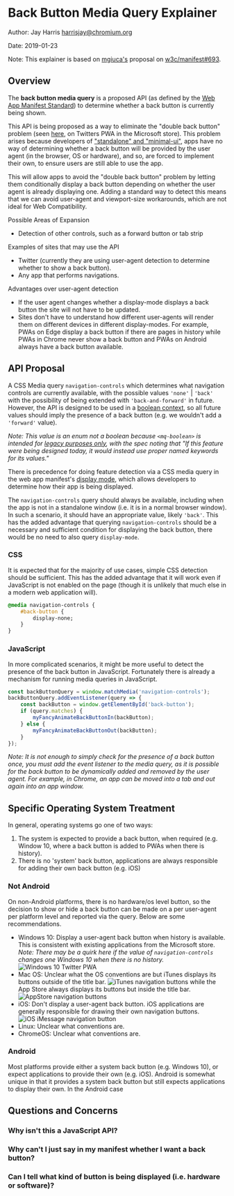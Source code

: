 # Back Button Media Query Explainer

Author: Jay Harris <harrisjay@chromium.org>

Date: 2019-01-23

Note: This explainer is based on [mgiuca's](https://github.com/mgiuca) proposal on [w3c/manifest#693](https://github.com/w3c/manifest/issues/693).

## Overview

The **back button media query** is a proposed API (as defined by the [Web App Manifest Standard](https://www.w3.org/TR/appmanifest/)) to determine whether a back button is currently being shown.

This API is being proposed as a way to eliminate the "double back button" problem (seen [here](images/double-back-button.jpg), on Twitters PWA in the Microsoft store). This problem arises because developers of ["standalone" and "minimal-ui"](https://www.w3.org/TR/appmanifest/#display-modes), apps have no way of determining whether a back button will be provided by the user agent (in the browser, OS or hardware), and so, are forced to implement their own, to ensure users are still able to use the app.

This will allow apps to avoid the "double back button" problem by letting them conditionally display a back button depending on whether the user agent is already displaying one. Adding a standard way to detect this means that we can avoid user-agent and viewport-size workarounds, which are not ideal for Web Compatibility.

Possible Areas of Expansion
- Detection of other controls, such as a forward button or tab strip

Examples of sites that may use the API
- Twitter (currently they are using user-agent detection to determine whether to show a back button).
- Any app that performs navigations.

Advantages over user-agent detection
- If the user agent changes whether a display-mode displays a back button the site will not have to be updated.
- Sites don't have to understand how different user-agents will render them on different devices in different display-modes. For example, PWAs on Edge display a back button if there are pages in history while PWAs in Chrome never show a back button and PWAs on Android always have a back button available.

## API Proposal

A CSS Media query `navigation-controls` which determines what navigation controls are currently available, with the possible values `'none'` | `'back'` with the possibility of being extended with `'back-and-forward'` in future. However, the API is designed to be used in a [boolean context](https://www.w3.org/TR/mediaqueries-4/#mq-boolean-context), so all future values should imply the presence of a back button (e.g. we wouldn't add a `'forward'` value).

*Note: This value is an enum not a boolean because `<mq-boolean>` is intended for [legacy purposes only](https://www.w3.org/TR/mediaqueries-4/#grid), with the spec noting that "If this feature were being designed today, it would instead use proper named keywords for its values."*

There is precedence for doing feature detection via a CSS media query in the web app manifest's [display mode](https://www.w3.org/TR/appmanifest/#the-display-mode-media-feature), which allows developers to determine how their app is being displayed.

The `navigation-controls` query should always be available, including when the app is not in a standalone window (i.e. it is in a normal browser window). In such a scenario, it should have an appropriate value, likely `'back'`. This has the added advantage that querying `navigation-controls` should be a necessary and sufficient condition for displaying the back button, there would be no need to also query `display-mode`.

### CSS

It is expected that for the majority of use cases, simple CSS detection should be sufficient. This has the added advantage that it will work even if JavaScript is not enabled on the page (though it is unlikely that much else in a modern web application will).

```css
@media navigation-controls {
    #back-button {
        display-none;
    }
}
```

### JavaScript
In more complicated scenarios, it might be more useful to detect the presence of the back button in JavaScript. Fortunately there is already a mechanism for running media queries in JavaScript.

```js
const backButtonQuery = window.matchMedia('navigation-controls');
backButtonQuery.addEventListener(query => {
    const backButton = window.getElementById('back-button');
    if (query.matches) {
        myFancyAnimateBackButtonIn(backButton);
    } else {
        myFancyAnimateBackButtonOut(backButton);
    }
});
```

*Note: It is not enough to simply check for the presence of a back button once, you must add the event listener to the media query, as it is  possible for the back button to be dynamically added and removed by the user agent. For example, in Chrome, an app can be moved into a tab and out again into an app window.*

## Specific Operating System Treatment

In general, operating systems go one of two ways:

1. The system is expected to provide a back button, when required (e.g. Window 10, where a back button is added to PWAs when there is history).
2. There is no 'system' back button, applications are always responsible for adding their own back button (e.g. iOS)

### Not Android
On non-Android platforms, there is no hardware/os level button, so the decision to show or hide a back button can be made on a per user-agent per platform level and reported via the query. Below are some recommendations.

- Windows 10: Display a user-agent back button when history is available. This is consistent with existing applications from the Microsoft store. *Note: There may be a quirk here if the value of `navigation-controls` changes one Windows 10 when there is no history.* ![Windows 10 Twitter PWA](images/win-10-twitter-navigation-buttons.jpg)
- Mac OS: Unclear what the OS conventions are but iTunes displays its buttons outside of the title bar. ![iTunes navigation buttons](images/osx-itunes-navigation-buttons.png) while the App Store always displays its buttons but inside the title bar. ![AppStore navigation buttons](images/osx-appstore-navigation-buttons.png)
- iOS: Don't display a user-agent back button. iOS applications are generally responsible for drawing their own navigation buttons. ![iOS iMessage navigation button](images/ios-imessage-navigation-buttons.jpg)
- Linux: Unclear what conventions are.
- ChromeOS: Unclear what conventions are.

### Android
Most platforms provide either a system back button (e.g. Windows 10), or expect applications to provide their own (e.g. iOS). Android is somewhat unique in that it provides a system back button but still expects applications to display their own. In the Android case 

## Questions and Concerns

### Why isn't this a JavaScript API?

### Why can't I just say in my manifest whether I want a back button?

### Can I tell what kind of button is being displayed (i.e. hardware or software)?